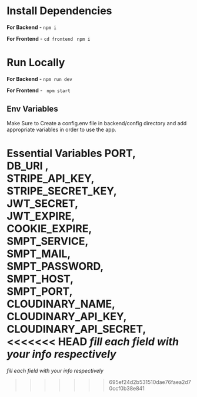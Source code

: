 # Install Dependencies

**For Backend** - `npm i`

**For Frontend** - `cd frontend` ` npm i`  

# Run Locally

**For Backend** - `npm run dev`

**For Frontend** - ` npm start`

## Env Variables

Make Sure to Create a config.env file in backend/config directory and add appropriate variables in order to use the app.

**Essential Variables**
PORT,  
DB_URI ,  
STRIPE_API_KEY,  
STRIPE_SECRET_KEY,  
JWT_SECRET,  
JWT_EXPIRE,  
COOKIE_EXPIRE,  
SMPT_SERVICE,  
SMPT_MAIL,  
SMPT_PASSWORD,  
SMPT_HOST,  
SMPT_PORT,  
CLOUDINARY_NAME,  
CLOUDINARY_API_KEY,  
CLOUDINARY_API_SECRET,  
<<<<<<< HEAD
_fill each field with your info respectively_
=======
_fill each field with your info respectively_
>>>>>>> 695ef24d2b531510dae76faea2d70ccf0b38e841

